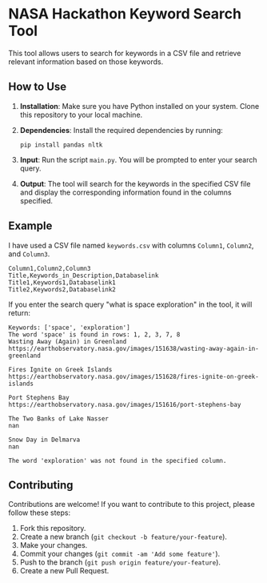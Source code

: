 # NASA Hackathon Keyword Search Tool

This tool allows users to search for keywords in a CSV file and retrieve relevant information based on those keywords.

## How to Use

1. **Installation**: Make sure you have Python installed on your system. Clone this repository to your local machine.

2. **Dependencies**: Install the required dependencies by running:

    ```
    pip install pandas nltk
    ```

3. **Input**: Run the script `main.py`. You will be prompted to enter your search query.

4. **Output**: The tool will search for the keywords in the specified CSV file and display the corresponding information found in the columns specified.

## Example

I have used a CSV file named `keywords.csv` with columns `Column1`, `Column2`, and `Column3`. 

```
Column1,Column2,Column3
Title,Keywords_in_Description,Databaselink
Title1,Keywords1,Databaselink1
Title2,Keywords2,Databaselink2
```

If you enter the search query "what is space exploration" in the tool, it will return:

```
Keywords: ['space', 'exploration']
The word 'space' is found in rows: 1, 2, 3, 7, 8
Wasting Away (Again) in Greenland
https://earthobservatory.nasa.gov/images/151638/wasting-away-again-in-greenland

Fires Ignite on Greek Islands
https://earthobservatory.nasa.gov/images/151628/fires-ignite-on-greek-islands

Port Stephens Bay
https://earthobservatory.nasa.gov/images/151616/port-stephens-bay

The Two Banks of Lake Nasser
nan

Snow Day in Delmarva
nan

The word 'exploration' was not found in the specified column.
```

## Contributing

Contributions are welcome! If you want to contribute to this project, please follow these steps:

1. Fork this repository.
2. Create a new branch (`git checkout -b feature/your-feature`).
3. Make your changes.
4. Commit your changes (`git commit -am 'Add some feature'`).
5. Push to the branch (`git push origin feature/your-feature`).
6. Create a new Pull Request.

